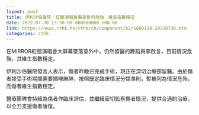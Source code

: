 ```yaml
---
layout: post
title: 伊利沙伯醫院：紅館演唱會傷者暫列危殆　維生指數穩定
date: 2022-07-30 13:50:09.000000000 +08:00
link: https://news.rthk.hk/rthk/ch/component/k2/1660124-20220730.htm
categories: rthk
---
```


在MIRROR紅館演唱會大屏幕墜落意外中，仍然留醫的舞蹈員李啟言，目前情況危殆，其維生指數穩定。

伊利沙伯醫院發言人表示，傷者昨晚已完成手術，現正在深切治療部留醫。由於傷者接受手術期間需要插喉麻醉，按照既定臨床情況分類準則，暫被列為情況危殆，而傷者維生指數穩定。

醫療團隊會持續為傷者作臨床評估，並繼續密切監察傷者情況，提供合適的治療，以全力支援傷者康復。
